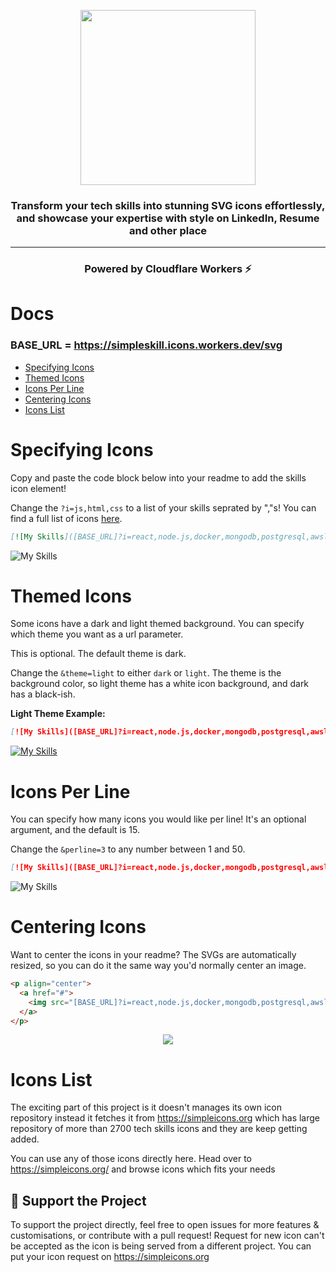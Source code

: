 <p align="center"><img align="center" width="280" src="https://raw.githubusercontent.com/irfaan008/simple-skill-icons/main/.github/simple-skill-logo.png"/></p>

<h3 align="center">Transform your tech skills into stunning SVG icons effortlessly, and showcase your expertise with style on LinkedIn, Resume and other place</h3>
<hr>

<h3 align="center">Powered by Cloudflare Workers ⚡</h3>

# Docs

### BASE_URL = https://simpleskill.icons.workers.dev/svg
<!-- - [Example](#example) -->
- [Specifying Icons](#specifying-icons)
- [Themed Icons](#themed-icons)
- [Icons Per Line](#icons-per-line)
- [Centering Icons](#centering-icons)
- [Icons List](#icons-list)


# Specifying Icons

Copy and paste the code block below into your readme to add the skills icon element!

Change the `?i=js,html,css` to a list of your skills seprated by ","s! You can find a full list of icons [here](https://simpleicons.org/).

```md
[![My Skills]([BASE_URL]?i=react,node.js,docker,mongodb,postgresql,awslambda,adobexd,angular)
```

![My Skills](https://simpleskill.icons.workers.dev/svg?i=react,node.js,docker,mongodb,postgresql,awslambda,adobexd,bitbucket)

# Themed Icons

Some icons have a dark and light themed background. You can specify which theme you want as a url parameter.

This is optional. The default theme is dark.

Change the `&theme=light` to either `dark` or `light`. The theme is the background color, so light theme has a white icon background, and dark has a black-ish.

**Light Theme Example:**

```md
[![My Skills]([BASE_URL]?i=react,node.js,docker,mongodb,postgresql,awslambda&theme=light)](#)
```

[![My Skills](https://simpleskill.icons.workers.dev/svg?i=react,node.js,docker,mongodb,postgresql,awslambda&theme=light)](#)

# Icons Per Line

You can specify how many icons you would like per line! It's an optional argument, and the default is 15.

Change the `&perline=3` to any number between 1 and 50.

```md
[![My Skills]([BASE_URL]?i=react,node.js,docker,mongodb,postgresql,awslambda,adobexd,bitbucket&perline=4)]
```

![My Skills](https://simpleskill.icons.workers.dev/svg?i=react,node.js,docker,mongodb,postgresql,awslambda,adobexd,bitbucket&perline=4)

# Centering Icons

Want to center the icons in your readme? The SVGs are automatically resized, so you can do it the same way you'd normally center an image.

```html
<p align="center">
  <a href="#">
    <img src="[BASE_URL]?i=react,node.js,docker,mongodb,postgresql,awslambda" />
  </a>
</p>
```

<p align="center">
  <a href="#">
    <img src="https://simpleskill.icons.workers.dev/svg?i=react,node.js,docker,mongodb,postgresql,awslambda" />
  </a>
</p>

# Icons List

The exciting part of this project is it doesn't manages its own icon repository instead it fetches it from https://simpleicons.org which has large repository of more than 2700 tech skills icons and they are keep getting added.

You can use any of those icons directly here. Head over to https://simpleicons.org/ and browse icons which fits your needs

## 💖 Support the Project

To support the project directly, feel free to open issues for more features & customisations, or contribute with a pull request!
Request for new icon can't be accepted as the icon is being served from a different project. You can put your icon request on https://simpleicons.org
